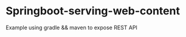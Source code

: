 Springboot-serving-web-content
==============================

Example using gradle &amp;&amp; maven to expose REST API
